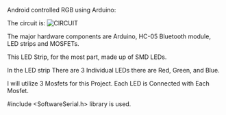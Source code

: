Android controlled RGB using Arduino:
  
  The circuit is:
  ![CIRCUIT](https://hackster.imgix.net/uploads/attachments/1107823/_ajyeCFDKkf.blob?auto=compress%2Cformat&w=900&h=675&fit=min)
  
  The major hardware components are Arduino, HC-05 Bluetooth module, LED strips and MOSFETs.
  
  This LED Strip, for the most part, made up of SMD LEDs.
  
  In the LED strip There are 3 Individual LEDs there are Red, Green, and Blue. 
  
  I will utilize 3 Mosfets for this Project. Each LED is Connected with Each Mosfet.
  
  #include <SoftwareSerial.h> library is used.

